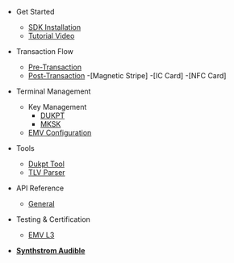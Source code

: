- Get Started

  - [SDK Installation](manual.md)
  - [Tutorial Video](hardware.md)

- Transaction Flow

  - [Pre-Transaction](pre-transaction.md)
  - [Post-Transaction](post-transaction.md)
    -[Magnetic Stripe]
    -[IC Card]
    -[NFC Card] 

- Terminal Management

  - Key Management
    - [DUKPT](dukpt-scheme.md)
    - [MKSK](mksk-scheme.md)
  - [EMV Configuration](emv-config.md)

- Tools

  - [Dukpt Tool](encryption-decryption.md)
  - [TLV Parser](emv-tool.md)
- API Reference 

  - [General](yada.md)

- Testing & Certification 

  - [EMV L3](yada.md)

- [**Synthstrom Audible**](https://synthstrom.com)
